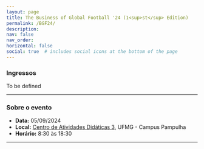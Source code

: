 ```yaml
---
layout: page
title: The Business of Global Football '24 (1<sup>st</sup> Edition)
permalink: /BGF24/
description:
nav: false
nav_order: 
horizontal: false
social: true  # includes social icons at the bottom of the page
---
```


<!-- pages/bgf24.md -->

### Ingressos
To be defined

<hr>

### Sobre o evento
- **Data:** 05/09/2024
- **Local:** <a href='https://maps.app.goo.gl/DvN4WFp6hKDvHia36'>Centro de Atividades Didáticas 3</a>, UFMG - Campus Pampulha
- **Horário:** 8:30 às 18:30

<hr>

